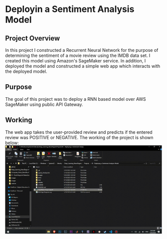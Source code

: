 # Deployin a Sentiment Analysis Model

## Project Overview
In this project I constructed a Recurrent Neural Network for the purpose of determining the sentiment of a movie review using the IMDB data set. I created this model using Amazon's SageMaker service. In addition, I deployed the model and constructed a simple web app which interacts with the deployed model.

## Purpose
The goal of this project was to deploy a RNN based model over AWS SageMaker using public API Gateway.

## Working
The web app takes the user-provided review and predicts if the entered review was POSITIVE or NEGATIVE. The working of the project is shown below: 
![](https://github.com/zainmujahid/Udacity---Deep-Learning-NanoDegree/blob/master/05%20-%20Sentiment%20Analysis%20Model/resources/working.gif)